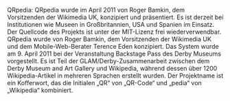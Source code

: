QRpedia: QRpedia wurde im April 2011 von Roger Bamkin, dem Vorsitzenden der Wikimedia UK, konzipiert und präsentiert. Es ist derzeit bei Institutionen wie Museen in Großbritannien, USA und Spanien im Einsatz. Der Quellcode des Projekts ist unter der MIT-Lizenz frei wiederverwendbar. QRpedia wurde von Roger Bamkin, dem Vorsitzenden der Wikimedia UK und dem Mobile-Web-Berater Terence Eden konzipiert. Das System wurde am 9. April 2011 bei der Veranstaltung Backstage Pass des Derby Museums vorgestellt. Es ist Teil der GLAM/Derby-Zusammenarbeit zwischen dem Derby Museum and Art Gallery und Wikipedia, während dessen über 1200 Wikipedia-Artikel in mehreren Sprachen erstellt wurden. Der Projektname ist ein Kofferwort, das die Initialen „QR“ von „QR-Code“ und „pedia“ von „Wikipedia“ kombiniert.
